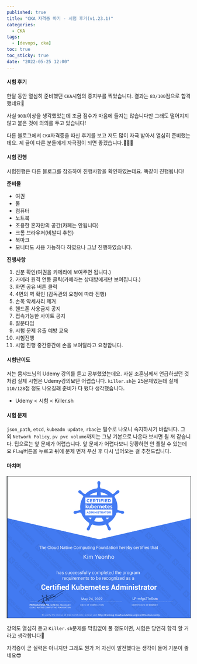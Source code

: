 ```yaml
---
published: true
title: "CKA 자격증 따기 - 시험 후기(v1.23.1)"
categories:
  - CKA
tags:
  - [devops, cka]
toc: true
toc_sticky: true
date: "2022-05-25 12:00"
---
```


#### 시험 후기

한달 동안 열심히 준비했던 `CKA`시험의 종지부를 찍었습니다. 결과는 `83/100`점으로 합격했네요🙂

사실 `90점`이상을 생각했었는데 조금 점수가 마음에 들지는 않습니다만 그래도 떨어지지 않고 붙은 것에 의의를 두고 있습니다!

다른 블로그에서 `CKA`자격증을 따신 후기를 보고 저도 많이 자극 받아서 열심히 준비했는데요. 제 글이 다른 분들에게 자극점이 되면 좋겠습니다.🙌🙌🙌

#### 시험 진행

시험진행은 다른 블로그를 참조하여 진행사항을 확인하였는데요. 똑같이 진행됩니다!

**준비물**

* 여권
* 물
* 컴퓨터
* 노트북
* 조용한 혼자만의 공간(카페는 안됩니다)
* 크롬 브라우저(비발디 추천)
* 북마크
* 모니터도 사용 가능하다 하였으나 그냥 진행하였습니다.

**진행사항**

1. 신분 확인(여권을 카메라에 보여주면 됩니다.)
2. 카메라 원격 연동 클릭(카메라는 상대방에게만 보여집니다.)
3. 화면 공유 버튼 클릭
4. 4면의 벽 확인 (감독관의 요청에 따라 진행)
5. 손목 악세사리 제거
6. 핸드폰 사용금지 공지
7. 접속가능한 사이트 공지
8. 질문타임
9. 시험 문제 유출 예방 교육
10. 시험진행
11. 시험 진행 중간중간에 손을 보여달라고 요청합니다.

#### 시험난이도

저는 뭄샤드님의 Udemy 강의를 듣고 공부했었는데요. 사실 조훈님께서 언급하셨던 것처럼 실제 시험은 Udemy강의보단 어렵습니다. `killer.sh`는 25문제였는데 실제 `110/128`점 정도 나오길래 준비가 다 됐다 생각했습니다.

* Udemy < 시험 < Killer.sh

#### 시험 문제

`json_path`, `etcd`, `kubeadm update`, `rbac`는 필수로 나오니 숙지하시기 바랍니다.  그 외 `Network Policy`, `pv pvc volume`까지는 그냥 기본으로 나온다 보시면 될 꺼 같습니다. 팁으로는 앞 문제가 어렵습니다. 앞 문제가 어렵다보니 당황하면 안 풀릴 수 있는데요 `Flag`버튼을 누르고 뒤에 문제 먼저 푸신 후 다시 넘어오는 걸 추천드립니다.

#### 마치며

![image-20220525101106581](../../../assets/images/posts/2022-05-25-post-install-cka25/image-20220525101106581.png)

강의도 열심히 듣고 `Killer.sh`문제를 막힘없이 풀 정도이면, 시험은 당연히 합격 할 거라고 생각합니다🙂

자격증이 곧 실력은 아니지만 그래도 뭔가 저 자신이 발전했다는 생각이 들어 기분이 좋네요😎
